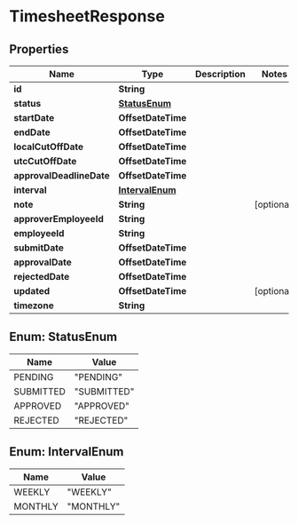 

# TimesheetResponse


## Properties

| Name | Type | Description | Notes |
|------------ | ------------- | ------------- | -------------|
|**id** | **String** |  |  |
|**status** | [**StatusEnum**](#StatusEnum) |  |  |
|**startDate** | **OffsetDateTime** |  |  |
|**endDate** | **OffsetDateTime** |  |  |
|**localCutOffDate** | **OffsetDateTime** |  |  |
|**utcCutOffDate** | **OffsetDateTime** |  |  |
|**approvalDeadlineDate** | **OffsetDateTime** |  |  |
|**interval** | [**IntervalEnum**](#IntervalEnum) |  |  |
|**note** | **String** |  |  [optional] |
|**approverEmployeeId** | **String** |  |  |
|**employeeId** | **String** |  |  |
|**submitDate** | **OffsetDateTime** |  |  |
|**approvalDate** | **OffsetDateTime** |  |  |
|**rejectedDate** | **OffsetDateTime** |  |  |
|**updated** | **OffsetDateTime** |  |  [optional] |
|**timezone** | **String** |  |  |



## Enum: StatusEnum

| Name | Value |
|---- | -----|
| PENDING | &quot;PENDING&quot; |
| SUBMITTED | &quot;SUBMITTED&quot; |
| APPROVED | &quot;APPROVED&quot; |
| REJECTED | &quot;REJECTED&quot; |



## Enum: IntervalEnum

| Name | Value |
|---- | -----|
| WEEKLY | &quot;WEEKLY&quot; |
| MONTHLY | &quot;MONTHLY&quot; |



